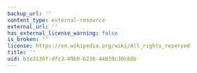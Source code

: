 ```yaml
---
backup_url: ''
content_type: external-resource
external_url: ''
has_external_license_warning: false
is_broken: ''
license: https://en.wikipedia.org/wiki/All_rights_reserved
title: ''
uid: b3e2136f-dfc3-49b0-b216-44039c30c88b
---
```

